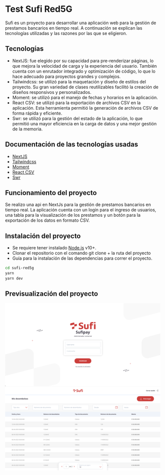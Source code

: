 # Test Sufi Red5G

Sufi es un proyecto para desarrollar una aplicación web para la gestión de prestamos bancarios en tiempo real. A continuación se explican las tecnologías utilizadas y las razones por las que se eligieron.

## Tecnologías

- NextJS: fue elegido por su capacidad para pre-renderizar páginas, lo que mejora la velocidad de carga y la experiencia del usuario. También cuenta con un enrutador integrado y optimización de código, lo que lo hace adecuado para proyectos grandes y complejos.
- Tailwindcss: se utilizó para la maquetación y diseño de estilos del proyecto. Su gran variedad de clases reutilizables facilitó la creación de diseños responsivos y personalizados.
- Moment: se utilizó para el manejo de fechas y horarios en la aplicación.
- React CSV: se utilizó para la exportación de archivos CSV en la aplicación. Esta herramienta permitió la generación de archivos CSV de forma rápida y eficiente.
- Swr: se utilizó para la gestión del estado de la aplicación, lo que permitió una mayor eficiencia en la carga de datos y una mejor gestión de la memoria.

## Documentación de las tecnologías usadas

- [NextJS](https://nextjs.org/docs)
- [Tailwindcss](https://tailwindcss.com/docs)
- [Moment](https://momentjs.com/)
- [React CSV](https://github.com/react-csv/react-csv)
- [Swr](https://swr.vercel.app/docs/getting-started)

## Funcionamiento del proyecto

Se realizo una api en NextJs para la gestión de prestamos bancarios en tiempo real. La aplicación cuenta con un login para el ingreso de usuarios, una tabla para la visualización de los prestamos y un botón para la exportación de los datos en formato CSV.

## Instalación del proyecto

- Se requiere tener instalado [Node.js](https://nodejs.org/) v10+.
- Clonar el repositorio con el comando git clone + la ruta del proyecto
- Guía para la instalación de las dependencias para correr el proyecto.

```sh
cd sufi-red5g
yarn
yarn dev
```

## Previsualización del proyecto

![Diseño final de github profile](public/images/design-login.png)
![Diseño final de github profile](public/images/design-table.png)
